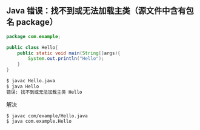 ## Java 错误：找不到或无法加载主类（源文件中含有包名 package）
```java
package com.example;

public class Hello{
    public static void main(String[]args){
        System.out.println("Hello");
    }
}
```

```bash
$ javac Hello.java
$ java Hello
错误: 找不到或无法加载主类 Hello
```
解决
```
$ javac com/example/Hello.java
$ java com.example.Hello
```